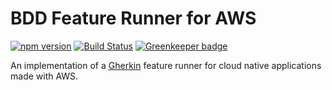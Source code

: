 # BDD Feature Runner for AWS

[![npm version](https://img.shields.io/npm/v/@coderbyheart/bdd-feature-runner-aws.svg)](https://www.npmjs.com/package/@coderbyheart/bdd-feature-runner-aws)
[![Build Status](https://travis-ci.org/coderbyheart/bdd-feature-runner-aws.svg?branch=saga)](https://travis-ci.org/coderbyheart/bdd-feature-runner-aws)
[![Greenkeeper badge](https://badges.greenkeeper.io/coderbyheart/bdd-feature-runner-aws.svg)](https://greenkeeper.io/) 

An implementation of a [Gherkin](https://docs.cucumber.io/gherkin/) feature runner 
for cloud native applications made with AWS.
